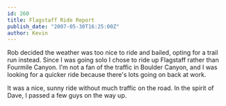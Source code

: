 ```yaml
---
id: 260
title: Flagstaff Ride Report
publish_date: "2007-05-30T16:25:00Z"
author: Kevin
---
```

Rob decided the weather was too nice to ride and bailed, opting for a trail run instead. Since I was going solo I chose to ride up Flagstaff rather than Fourmile Canyon. I'm not a fan of the traffic in Boulder Canyon, and I was looking for a quicker ride because there's lots going on back at work.

It was a nice, sunny ride without much traffic on the road. In the spirit of Dave, I passed a few guys on the way up.
